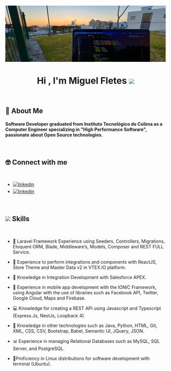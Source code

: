 <img src="./img/IMG_7490.jpg"></img>



<h1 align="center">
<b>Hi , I'm Miguel Fletes </b><img src="https://media.giphy.com/media/hvRJCLFzcasrR4ia7z/giphy.gif" width="35">
</h1>
<br>

<!--
**mfletesg/mfletesg** is a ✨ _special_ ✨ repository because its `README.md` (this file) appears on your GitHub profile.

Here are some ideas to get you started:

- 🔭 I’m currently working on ...
- 🌱 I’m currently learning ...
- 👯 I’m looking to collaborate on ...
- 🤔 I’m looking for help with ...
- 💬 Ask me about ...
- 📫 How to reach me: ...
- 😄 Pronouns: ...
- ⚡ Fun fact: ...
-->

## 🎸 About Me

#### Software Developer graduated from Instituto Tecnológico de Colima as a Computer Engineer specializing in "High Performance Software", passionate about Open Source technologies.



<br>

## 🤓 Connect with me
<br>
<div align='left'>

<ul>
    <li>
        <a href="https://www.linkedin.com/in/miguelfletes/" target="_blank">
        <img src="https://img.shields.io/badge/linkedin:  Miguel Fletes Garcia-%2300acee.svg?color=405DE6&style=for-the-badge&logo=linkedin&logoColor=white" alt=linkedin style="margin-bottom: 5px;"/>
        </a>
    </li>
    <li>
        <a href="https://www.linkedin.com/in/miguelfletes/" target="_blank">
        <img src="https://img.shields.io/badge/Web Page:  Miguel Fletes-%23EA4335.svg?style=for-the-badge&logo=html5&logoColor=white" alt=linkedin style="margin-bottom: 5px;"/>
        </a>
    </li>
    
</ul>

<br>

## <img src="https://media2.giphy.com/media/QssGEmpkyEOhBCb7e1/giphy.gif?cid=ecf05e47a0n3gi1bfqntqmob8g9aid1oyj2wr3ds3mg700bl&rid=giphy.gif" width ="25"><b> Skills</b>
<br>



- ‍👾 Laravel Framework Experience using Seeders, Controllers, Migrations, Eloquent ORM, Blade, Middleware’s, Models, Composer and REST FULL Service.

- 🛒 Experience to perform integrations and components with ReactJS, Store Theme and Master Data v2 in VTEX.IO platform.

- 🎨 Knowledge in Integration Development with Salesforce APEX.

- 📱 Experience in mobile app development with the IONIC Framework, using Angular with the use of libraries such as Facebook API, Twitter, Google Cloud, Maps and Firebase.
  
- ‍💻 Knowledge for creating a REST API using Javascript and Typescript (Express.Js, NestJs, Loopback 4).

- 📄 Knowledge in other technologies such as Java, Python, HTML, Git, XML, CSS, CSV, Bootstrap, Babel, Semantic UI, JQuery, JSON.
  
- 📊 Experience in managing Relational Databases such as MySQL, SQL Server, and PostgreSQL.

- 🐧Proficiency in Linux distributions for software development with terminal (Ubuntu).




<!-- ![php](https://img.shields.io/badge/PHP%20-%232370ED.svg?style=for-the-badge&logo=php&logoColor=white)

![VTEX](https://img.shields.io/badge/vtex%20-%2300599C.svg?style=for-the-badge&logo=vtex&logoColor=white)

![salesforce](https://img.shields.io/badge/salesforce%20-%2314354C.svg?style=for-the-badge&logo=salesforce&logoColor=white)


![Javascript](https://img.shields.io/badge/javascript%20-%232370ED.svg?style=for-the-badge&logo=javascript&logoColor=white)

![IONIC](https://img.shields.io/badge/IONIC%20-%232370ED.svg?style=for-the-badge&logo=ionic&logoColor=white)

 ![html](https://img.shields.io/badge/html5%20-%232370ED.svg?style=for-the-badge&logo=html5&logoColor=white)

 ![linux](https://img.shields.io/badge/linux%20-%232370ED.svg?style=for-the-badge&logo=linux&logoColor=white)

 ![html](https://img.shields.io/badge/html5%20-%232370ED.svg?style=for-the-badge&logo=html5&logoColor=white) -->